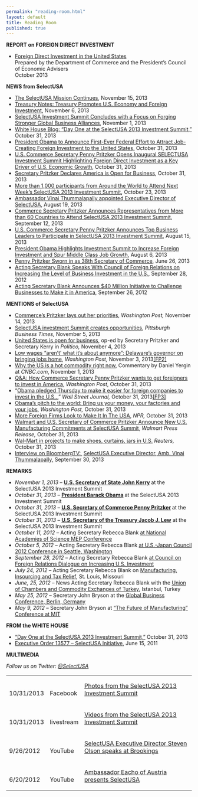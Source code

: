 ```yaml
---
permalink: "reading-room.html"
layout: default
title: Reading Room
published: true
---
```


<P><STRONG>REPORT on FOREIGN DIRECT INVESTMENT</strong></p>
<UL>
<LI><A href="http://www.whitehouse.gov/sites/default/files/docs/cea-doc_2013_foreign_direct_investment_in_the_us.pdf">Foreign Direct Investment in the United States</a><BR />Prepared by the Department of Commerce and the President’s Council of Economic Advisers<BR />October 2013</li></ul>
<P><STRONG>NEWS from SelectUSA</strong></p>
<UL>
<LI><A href="http://blog.trade.gov/2013/11/15/the-selectusa-mission-continues/">The SelectUSA Mission Continues</a>, November 15, 2013 </li>
<LI><A href="http://www.treasury.gov/connect/blog/Pages/Treasury-Promotes-U.S.-Economy-and-Foreign-Investment-at-SelectUSA-Summit.aspx">Treasury Notes: Treasury Promotes U.S. Economy and Foreign Investment</a>, November 6, 2013</li>
<LI><A href="http://www.commerce.gov/blog/2013/11/01/selectusa-investment-summit-concludes-focus-forging-stronger-global-business-allianc">SelectUSA Investment Summit Concludes with a Focus on Forging Stronger Global Business Alliances</a>, November 1, 2013</li>
<LI><A href="http://www.whitehouse.gov/blog/2013/10/31/day-one-selectusa-2013-investment-summit">White House Blog: “Day One at the SelectUSA 2013 Investment Summit,”</a> October 31, 2013 </li>
<LI><A href="http://www.whitehouse.gov/the-press-office/2013/10/31/president-obama-announce-first-ever-federal-effort-attract-job-creating-">President Obama to Announce First-Ever Federal Effort to Attract Job-Creating Foreign Investment to the United States,</a> October 31, 2013<STRONG>&nbsp;</strong></li>
<LI><A href="http://www.commerce.gov/news/press-releases/2013/10/31/us-commerce-secretary-penny-pritzker-opens-inaugural-selectusa-invest">U.S. Commerce Secretary Penny Pritzker Opens Inaugural SELECTUSA Investment Summit Highlighting Foreign Direct Investment as a Key Driver of U.S. Economic Growth</a>, October 31, 2013 <STRONG></strong></li>
<LI><A href="http://www.commerce.gov/blog/2013/10/31/secretary-pritzker-declares-america-open-business">Secretary Pritzker Declares America is Open for Business</a>, October 31, 2013 </li>
<LI><A href="http://www.commerce.gov/news/press-releases/2013/10/23/more-1000-participants-around-world-attend-next-week%E2%80%99s-selectusa-2013">More than 1,000 participants from Around the World to Attend Next Week’s SelectUSA 2013 Investment Summit</a><STRONG>,</strong>&nbsp;October 23, 2013</li>
<LI><A href="/vinai-thummalapally">Ambassador Vinai Thummalapally appointed Executive Director of SelectUSA</a>,&nbsp;August 19, 2013</li>
<LI><A href="http://www.commerce.gov/news/press-releases/2013/09/12/commerce-secretary-pritzker-announces-representatives-more-60-countri">Commerce Secretary Pritzker Announces Representatives from More than 60 Countries to Attend SelectUSA 2013 Investment Summit</a>, September 12, 2013 </li>
<LI><A href="http://www.commerce.gov/news/press-releases/2013/08/15/us-commerce-secretary-penny-pritzker-announces-top-business-leaders-p">U.S. Commerce Secretary Penny Pritzker Announces Top Business Leaders to Participate in SelectUSA 2013 Investment Summit</a>, August 15, 2013 </li>
<LI><A href="http://www.commerce.gov/news/press-releases/2013/08/06/president-obama-highlights-investment-summit-increase-foreign-investm">President Obama Highlights Investment Summit to Increase Foreign Investment and Spur Middle Class Job Growth</a>, August 6, 2013</li>
<LI><A href="http://www.commerce.gov/news/press-releases/2013/06/26/penny-pritzker-sworn-38th-secretary-commerce">Penny Pritzker Sworn in as 38th Secretary of Commerce</a>, June 26, 2013 </li>
<LI><A href="http://www.commerce.gov/blog/2012/09/28/acting-secretary-blank-speaks-council-foreign-relations-increasing-level-business-in">Acting Secretary Blank Speaks With Council of Foreign Relations on Increasing the Level of Business Investment in the U.S.</a>, September 28, 2012<STRONG></strong></li>
<LI><A href="http://www.commerce.gov/blog/2012/09/26/acting-us-commerce-secretary-rebecca-blank-announces-40-million-initiative-challenge">Acting Secretary Blank Announces $40 Million Initiative to Challenge Businesses to Make it in America</a>, September 26, 2012 </li></ul>
<P><STRONG>MENTIONS of SelectUSA</strong></p>
<UL>
<LI><A href="http://www.washingtonpost.com/business/economy/commerces-pritzker-lays-out-her-priorities/2013/11/13/27a4e322-4ca7-11e3-be6b-d3d28122e6d4_story.html">Commerce’s Pritzker lays out her priorities</a>, <EM>Washington Post, </em>November 14, 2013</li>
<LI><A href="http://www.bizjournals.com/pittsburgh/blog/financial-district/2013/11/selectusa-summit-creates-opportunities.html">SelectUSA investment Summit creates opportunities</a>, <EM>Pittsburgh Business Times, </em>November 5, 2013</li>
<LI><A href="http://www.politico.com/story/2013/11/penny-pritzker-john-kerry-business-99330.html">United States is open for business</a>, op-ed by Secretary Pritzker and Secretary Kerry in <EM>Politico, </em>November 4, 2013</li>
<LI><A href="http://www.washingtonpost.com/blogs/wonkblog/wp/2013/11/03/low-wages-arent-what-its-about-anymore-delawares-governor-on-bringing-jobs-home/">Low wages “aren’t’ what it’s about anymore”: Delaware’s governor on bringing jobs home</a>, <EM>Washington Post, </em>November 3, 2013<A href="https://selectusa.my.commerce.gov/#_msocom_2">[FP2]</a>&nbsp;</li>
<LI><A href="http://www.cnbc.com/id/101162823#_gus">Why the US is a hot commodity right now</a>, Commentary by Daniel Yergin at <EM>CNBC.com</em>, November 1, 2013</li>
<LI><A href="http://www.washingtonpost.com/blogs/wonkblog/wp/2013/10/31/qa-how-commerce-secretary-penny-pritzker-wants-to-get-foreigners-to-invest-in-america/">Q&amp;A: How Commerce Secretary Penny Pritzker wants to get foreigners to invest in America</a>, <EM>Washington Post</em>, October 31, 2013</li>
<LI>“<A href="http://blogs.wsj.com/washwire/2013/10/31/obama-sells-investment-in-the-u-s/">Obama&nbsp;pledged Thursday to make it easier for foreign companies to invest in the U.S…</a>” <EM>Wall Street Journal, </em>October 31, 2013<A href="https://selectusa.my.commerce.gov/#_msocom_3">[FP3]</a>&nbsp;</li>
<LI><A href="http://www.washingtonpost.com/business/economy/obamas-pitch-to-the-world-bring-us-your-money-your-factories-and-your-jobs/2013/10/31/96434830-4263-11e3-8b74-d89d714ca4dd_story.html">Obama’s pitch to the world: Bring us your money, your factories and your jobs</a>, <EM>Washington Post, </em>October 31, 2013</li>
<LI><A href="http://www.npr.org/2013/10/31/242145625/more-foreign-firms-look-to-make-it-in-the-usa">More Foreign Firms Look to Make It In The USA</a>, <EM>NPR,</em> October 31, 2013</li>
<LI><A href="http://www.prnewswire.com/news-releases/walmart-and-us-secretary-of-commerce-pritzker-announce-new-us-manufacturing-commitments-at-selectusa-summit-230050411.html">Walmart and U.S. Secretary of Commerce Pritzker Announce New U.S. Manufacturing Commitments at SelectUSA Summit</a>, <EM>Walmart Press Release, </em>October 31, 2013</li>
<LI><A href="http://www.reuters.com/article/2013/10/31/us-walmart-manufacturing-idUSBRE99U0NF20131031">Wal-Mart in projects to make shoes, curtains, jars in U.S.</a> <EM>Reuters, </em>October 31, 2013</li>
<LI><A href="http://www.businessweek.com/videos/2013-09-30/selectusa-sees-few-risks-of-shutdown-on-investment">Interview on BloombergTV: </a>&nbsp;<A href="http://www.businessweek.com/videos/2013-09-30/selectusa-sees-few-risks-of-shutdown-on-investment" target=_blank>SelectUSA Executive Director, Amb. Vinai Thummalapally,</a> September 30, 2013</li></ul>
<P><STRONG>REMARKS</strong></p>
<UL>
<LI><EM>November 1, 2013 </em>– <A href="http://www.state.gov/secretary/remarks/2013/11/215051.htm"><STRONG>U.S. Secretary of State John Kerry</strong></a><STRONG> </strong>at the SelectUSA 2013 Investment Summit</li>
<LI><EM>October 31, 2013 – </em><A href="http://www.whitehouse.gov/the-press-office/2013/10/31/remarks-president-selectusa-investment-summit"><STRONG>President Barack Obama</strong></a><STRONG> </strong>at the SelectUSA 2013 Investment Summit</li>
<LI><EM>October 31, 2013 – </em><A href="http://www.commerce.gov/news/secretary-speeches/2013/10/31/remarks-selectusa-2013-investment-summit"><STRONG>U.S. Secretary of Commerce Penny Pritzker</strong></a><STRONG> </strong>at the SelectUSA 2013 Investment Summit</li>
<LI><EM>October 31, 2013 – </em><A href="http://www.treasury.gov/press-center/press-releases/Pages/jl2199.aspx"><STRONG>U.S. Secretary of the Treasury Jacob J. Lew</strong></a> at the SelectUSA 2013 Investment Summit</li>
<LI><EM>October 11, 2012 – </em>Acting Secretary Rebecca Blank <A href="http://www.commerce.gov/news/acting-secretary-speeches/2012/10/11/remarks-national-academies-science-mep-conference">at National Academies of Science MEP Conference</a></li>
<LI><EM>October 5, 2012 </em>– Acting Secretary Rebecca Blank <A href="http://www.commerce.gov/news/acting-secretary-speeches/2012/10/05/remarks-us-japan-council-2012-conference-seattle-washingto">at U.S.-Japan Council 2012 Conference in Seattle, Washington</a> </li>
<LI><EM>September 28, 2012 </em>– Acting Secretary Rebecca Blank <A href="http://www.commerce.gov/news/acting-secretary-speeches/2012/09/28/remarks-council-foreign-relations-dialogue-increasing-us-i">at Council on Foreign Relations Dialogue on Increasing U.S. Investment</a></li>
<LI><EM>July 24, 2012</em> – Acting Secretary Rebecca Blank on <A href="http://www.commerce.gov/news/acting-secretary-speeches/2012/07/24/remarks-manufacturing-insourcing-and-tax-relief-st-louis-m">Manufacturing, Insourcing and Tax Relief</a>, St. Louis, Missouri</li>
<LI><EM>June, 25, 2012</em> – News Acting Secretary Rebecca Blank with the <A href="http://www.commerce.gov/news/acting-secretary-speeches/2012/06/25/remarks-union-chambers-and-commodity-exchanges-turkey-ista">Union of Chambers and Commodity Exchanges of Turkey</a>, Istanbul, Turkey</li>
<LI><EM>May 25, 2012</em> – Secretary John Bryson at the <A href="http://www.commerce.gov/news/secretary-speeches/2012/05/25/remarks-global-business-conference-berlin-germany">Global Business Conference, Berlin, Germany</a></li>
<LI><EM>May 9, 2012</em> – Secretary John Bryson at <A href="http://www.commerce.gov/news/secretary-speeches/2012/05/09/remarks-%E2%80%9C-future-manufacturing%E2%80%9D-conference-mit">“The Future of Manufacturing” Conference at MIT</a></li></ul>
<P><STRONG>FROM the WHITE HOUSE </strong></p>
<UL>
<LI><A href="http://www.whitehouse.gov/blog/2013/10/31/day-one-selectusa-2013-investment-summit">“Day One at the SelectUSA 2013 Investment Summit,”</a> October 31, 2013 <SPAN style="TEXT-DECORATION: line-through"></span></li>
<LI><A href="http://www.whitehouse.gov/the-press-office/2011/06/15/executive-order-selectusa-initiative">Executive Order 13577 – SelectUSA Initiative</a>, June 15, 2011<EM> </em></li></ul>
<P><STRONG>MULTIMEDIA </strong></p>
<P><EM>Follow us on Twitter: </em><A href="http://www.twitter.com/selectusa"><EM>@SelectUSA</em></a><EM></em></p>
<TABLE border=0 cellSpacing=0 cellPadding=0 width=1268>
<TBODY>
<TR>
<TD vAlign=bottom>
<P>10/31/2013</p></td>
<TD vAlign=bottom>
<P>Facebook </p></td>
<TD vAlign=bottom>
<P><A href="https://www.facebook.com/media/set/?set=a.10151979937052641.1073741825.123043532640&amp;type=1">Photos from the SelectUSA 2013 Investment Summit</a></p></td></tr>
<TR>
<TD vAlign=bottom>
<P>10/31/2013</p></td>
<TD vAlign=bottom>
<P>livestream</p></td>
<TD vAlign=bottom>
<P><A href="http://new.livestream.com/accounts/4828334/selectUSA2013">Videos from the SelectUSA 2013 Investment Summit</a></p></td></tr>
<TR>
<TD vAlign=bottom>
<P>9/26/2012</p></td>
<TD vAlign=bottom>
<P>YouTube</p></td>
<TD vAlign=bottom>
<P><A href="http://www.youtube.com/watch?v=2MBwoySSa_w&amp;feature=related" target=_blank>SelectUSA Executive Director Steven Olson speaks at Brookings</a>&nbsp;</p></td></tr>
<TR>
<TD vAlign=bottom>
<P>6/20/2012</p></td>
<TD vAlign=bottom>
<P>YouTube</p></td>
<TD vAlign=bottom>
<P><A href="http://www.youtube.com/watch?v=_sj_61Q1fg8" target=_blank>Ambassador Eacho of Austria presents SelectUSA</a></p></td></tr></tbody></table>
<P><STRONG></strong></p>    